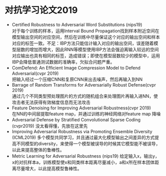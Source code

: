 # 对抗学习论文2019
- Certiﬁed Robustness to Adversarial Word Substitutions (nips19)  
   对于每个训练的样本，运用Interval Bound Propagation找到样本附近空间在模型输出空间的对应空间，然后在训练中尽量保证这个对应的输出空间和样本对应的标签一致。不足：IBP方法只能估计输入对应的输出空间，误差随着模型层数的增加而增大，因此RNN等模型使用IBP方法会强迫离输入较远的空间对应输出也具有相同的标签，造成错误；即使在模型层数较少的模型中，运用IBP会降低普通测试数据的准确率，欠拟合问题严重。
- ComDefend: An Efﬁcient Image Compression Model to Defend Adversarial(cvpr 2019)  
   把输入经过一个压缩CNN和复原CNN来出去噪声，然后再输入到NN
- Barrage of Random Transforms for Adversarially Robust Defense(cvpr 2019)  
   通过几个不同类型预处理图片的方式的随机组合来处理图片再输入进NN，使攻击者无法获得有效梯度信息而无法攻击
- Feature Denoising for Improving Adversarial Robustness(cvpr 2019)  
   在NN的中间层提取feature map，并通过训练的神经网络对feature map 降噪
- Adversarial Defense by Stratiﬁed Convolutional Sparse Coding  (cvpr2019)
   没太看得懂，先放在这里先
- Improving Adversarial Robustness via Promoting Ensemble Diversity  (ICML2019)
   多个模型共同学习，并且通过最大化模型输出之间差异的方式提高不同模型的diversity，来使得一个模型被误导的时候其它模型能不被误导，以此来提高整体的鲁棒性。
- Metric Learning for Adversarial Robustness  (nips19)
   给定输入x，输出y，x的对抗样本a，训练模型使x和同类样本距离尽量减小，a和x所在样本团体距离尽量增大，以此提高模型鲁棒性。

